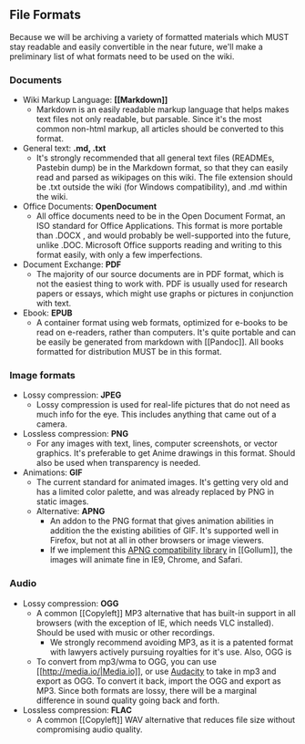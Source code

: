 ## File Formats

Because we will be archiving a variety of formatted materials which MUST stay readable and easily convertible in the near future, we'll make a preliminary list of what formats need to be used on the wiki.

### Documents

* Wiki Markup Language: **[[Markdown]]**
  * Markdown is an easily readable markup language that helps makes text files not only readable, but parsable. Since it's the most common non-html markup, all articles should be converted to this format.
* General text: **.md, .txt**
  * It's strongly recommended that all general text files (READMEs, Pastebin dump) be in the Markdown format, so that they can easily read and parsed as wikipages on this wiki. The file extension should be .txt outside the wiki (for Windows compatibility), and .md within the wiki.
* Office Documents: **OpenDocument**
  * All office documents need to be in the Open Document Format, an ISO standard for Office Applications. This format is more portable than .DOCX , and would probably be well-supported into the future, unlike .DOC. Microsoft Office supports reading and writing to this format easily, with only a few imperfections.
* Document Exchange: **PDF**
  * The majority of our source documents are in PDF format, which is not the easiest thing to work with. PDF is usually used for research papers or essays, which might use graphs or pictures in conjunction with text.
* Ebook: **EPUB**
  * A container format using web formats, optimized for e-books to be read on e-readers, rather than computers. It's quite portable and can be easily be generated from markdown with [[Pandoc]]. All books formatted for distribution MUST be in this format.

### Image formats

* Lossy compression: **JPEG**
  * Lossy compression is used for real-life pictures that do not need as much info for the eye. This includes anything that came out of a camera.
* Lossless compression: **PNG**
  * For any images with text, lines, computer screenshots, or vector graphics. It's preferable to get Anime drawings in this format. Should also be used when transparency is needed.
* Animations: **GIF**
  * The current standard for animated images. It's getting very old and has a limited color palette, and was already replaced by PNG in static images.
  * Alternative: **APNG**
    * An addon to the PNG format that gives animation abilities in addition the the existing abilities of GIF. It's supported well in Firefox, but not at all in other browsers or image viewers.
    * If we implement this [APNG compatibility library](https://github.com/davidmz/apng-canvas) in [[Gollum]], the images will animate fine in IE9, Chrome, and Safari. 

### Audio

* Lossy compression: **OGG**
  * A common [[Copyleft]] MP3 alternative that has built-in support in all browsers (with the exception of IE, which needs VLC installed). Should be used with music  or other recordings. 
    * We strongly recommend avoiding MP3, as it is a patented format with lawyers actively pursuing royalties for it's use. Also, OGG is 
  * To convert from mp3/wma to OGG, you can use [[http://media.io/|Media.io]], or use [Audacity](http://audacity.sourceforge.net/) to take in mp3 and export as OGG. To convert it back, import the OGG and export as MP3. Since both formats are lossy, there will be a marginal difference in sound quality going back and forth.
* Lossless compression: **FLAC**
  * A common [[Copyleft]] WAV alternative that reduces file size without compromising audio quality.